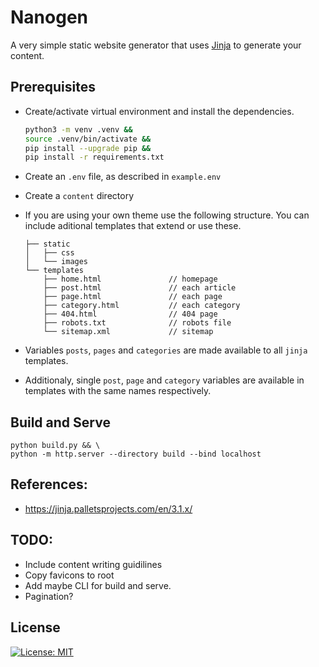 # Nanogen

A very simple static website generator that uses [Jinja](https://jinja.palletsprojects.com/en/3.1.x/) to generate your content.


## Prerequisites

* Create/activate virtual environment and install the dependencies.
    ``` bash
    python3 -m venv .venv &&
    source .venv/bin/activate &&
    pip install --upgrade pip &&
    pip install -r requirements.txt
    ```

* Create an `.env` file, as described in `example.env`
* Create a `content` directory
* If you are using your own theme use the following structure. You can include aditional templates that extend or use these.

    ```
    ├── static
    │   ├── css
    │   └── images
    └── templates
        ├── home.html               // homepage
        ├── post.html               // each article
        ├── page.html               // each page
        ├── category.html           // each category
        ├── 404.html                // 404 page
        ├── robots.txt              // robots file
        └── sitemap.xml             // sitemap
    ```

* Variables `posts`, `pages` and `categories` are made available to all `jinja` templates.
* Additionaly, single `post`, `page` and `category` variables are available in templates with the same names respectively.


## Build and Serve

```
python build.py && \
python -m http.server --directory build --bind localhost
```


## References:
- https://jinja.palletsprojects.com/en/3.1.x/


## TODO:
* Include content writing guidilines
* Copy favicons to root
* Add maybe CLI for build and serve.
* Pagination?


## License

[![License: MIT](https://img.shields.io/github/license/vlatan/nanogen?label=License)](/LICENSE "License: MIT")